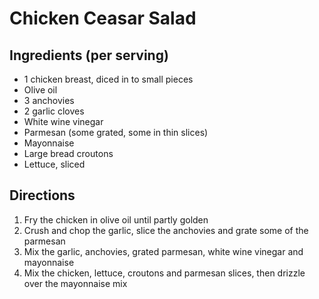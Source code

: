 # Chicken Ceasar Salad

## Ingredients (per serving)
- 1 chicken breast, diced in to small pieces
- Olive oil
- 3 anchovies
- 2 garlic cloves
- White wine vinegar
- Parmesan (some grated, some in thin slices)
- Mayonnaise
- Large bread croutons
- Lettuce, sliced

## Directions
1. Fry the chicken in olive oil until partly golden
1. Crush and chop the garlic, slice the anchovies and grate some of the parmesan
1. Mix the garlic, anchovies, grated parmesan, white wine vinegar and mayonnaise
1. Mix the chicken, lettuce, croutons and parmesan slices, then drizzle over the mayonnaise mix
